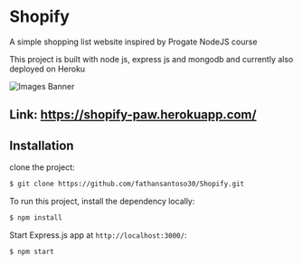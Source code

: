# Shopify
A simple shopping list website inspired by Progate NodeJS course

This project is built with node js, express js and mongodb and currently also deployed on Heroku 

![Images Banner](https://i.pinimg.com/originals/df/e9/bd/dfe9bd007ebd2fda0bd5ed20ce4eef57.jpg)

## Link: https://shopify-paw.herokuapp.com/
 
## Installation
clone the project:

```bash
$ git clone https://github.com/fathansantoso30/Shopify.git
```
To run this project, install the dependency locally:

```bash
$ npm install
```

Start Express.js app at `http://localhost:3000/`:

```bash
$ npm start
```
